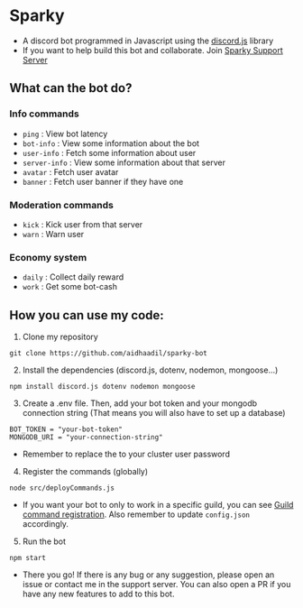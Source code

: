 # Sparky

- A discord bot programmed in Javascript using the [discord.js](https://discord.js.org/) library
- If you want to help build this bot and collaborate. Join [Sparky Support Server](https://discord.gg/SAqb5Dcfek)

## What can the bot do?

### Info commands

- `ping` : View bot latency
- `bot-info` : View some information about the bot
- `user-info` : Fetch some information about user
- `server-info` : View some information about that server
- `avatar` : Fetch user avatar
- `banner` : Fetch user banner if they have one

### Moderation commands

- `kick` : Kick user from that server
- `warn` : Warn user

### Economy system

- `daily` : Collect daily reward
- `work` : Get some bot-cash

## How you can use my code:

1. Clone my repository

```
git clone https://github.com/aidhaadil/sparky-bot
```

2. Install the dependencies (discord.js, dotenv, nodemon, mongoose...)

```
npm install discord.js dotenv nodemon mongoose
```

3. Create a .env file. Then, add your bot token and your mongodb connection string (That means you will also have to set up a database)

```
BOT_TOKEN = "your-bot-token"
MONGODB_URI = "your-connection-string"
```

- Remember to replace the <password> to your cluster user password

4. Register the commands (globally)

```
node src/deployCommands.js
```

- If you want your bot to only to work in a specific guild, you can see [Guild command registration](https://discordjs.guide/creating-your-bot/command-deployment.html#guild-commands). Also remember to update `config.json` accordingly.

5. Run the bot

```
npm start
```

- There you go! If there is any bug or any suggestion, please open an issue or contact me in the support server. You can also open a PR if you have any new features to add to this bot.
